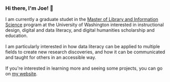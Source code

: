 ### Hi there, I'm Joe! 👋
I am currently a graduate studet in the [Master of Library and Information Science](https://ischool.uw.edu/programs/mlis) program at the University of Washington interested in instructional design, digital and data literacy, and digital humanities scholarship and education. 
<br><br>
I am particularly interested in how data literacy can be applied to multiple fields to create new research discoveries, and how it can be communicated and taught for others in an accessible way.
<br><br>
If you're interested in learning more and seeing some projects, you can go on [my website](https://joelollo21.github.io).
